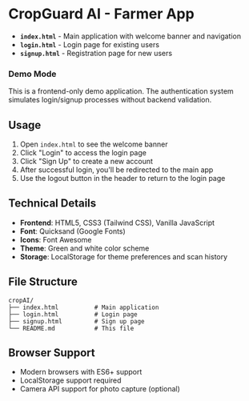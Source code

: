 # CropGuard AI - Farmer App



- **`index.html`** - Main application with welcome banner and navigation
- **`login.html`** - Login page for existing users
- **`signup.html`** - Registration page for new users

### Demo Mode

This is a frontend-only demo application. The authentication system simulates login/signup processes without backend validation.


## Usage

1. Open `index.html` to see the welcome banner
2. Click "Login" to access the login page
3. Click "Sign Up" to create a new account
4. After successful login, you'll be redirected to the main app
5. Use the logout button in the header to return to the login page

## Technical Details

- **Frontend**: HTML5, CSS3 (Tailwind CSS), Vanilla JavaScript
- **Font**: Quicksand (Google Fonts)
- **Icons**: Font Awesome
- **Theme**: Green and white color scheme
- **Storage**: LocalStorage for theme preferences and scan history

## File Structure

```
cropAI/
├── index.html          # Main application
├── login.html          # Login page
├── signup.html         # Sign up page
└── README.md           # This file
```

## Browser Support

- Modern browsers with ES6+ support
- LocalStorage support required
- Camera API support for photo capture (optional)

